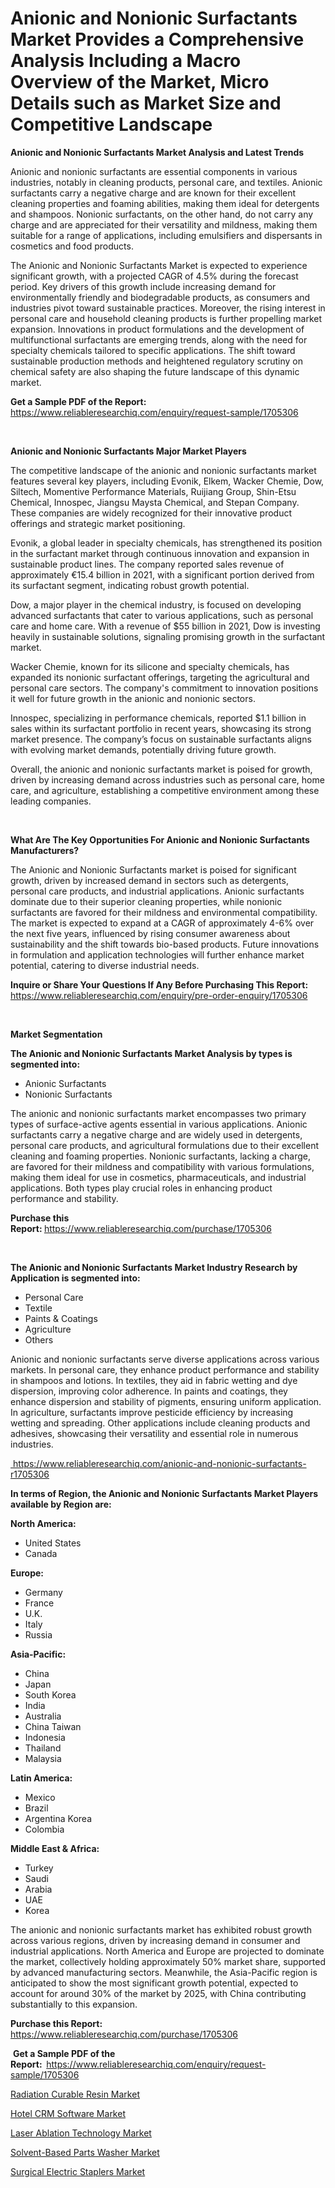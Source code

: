 <p><h1>Anionic and Nonionic Surfactants Market Provides a Comprehensive Analysis Including a Macro Overview of the Market, Micro Details such as Market Size and Competitive Landscape</h1></p><p><strong>Anionic and Nonionic Surfactants Market Analysis and Latest Trends</strong></p>
<p><p>Anionic and nonionic surfactants are essential components in various industries, notably in cleaning products, personal care, and textiles. Anionic surfactants carry a negative charge and are known for their excellent cleaning properties and foaming abilities, making them ideal for detergents and shampoos. Nonionic surfactants, on the other hand, do not carry any charge and are appreciated for their versatility and mildness, making them suitable for a range of applications, including emulsifiers and dispersants in cosmetics and food products.</p><p>The Anionic and Nonionic Surfactants Market is expected to experience significant growth, with a projected CAGR of 4.5% during the forecast period. Key drivers of this growth include increasing demand for environmentally friendly and biodegradable products, as consumers and industries pivot toward sustainable practices. Moreover, the rising interest in personal care and household cleaning products is further propelling market expansion. Innovations in product formulations and the development of multifunctional surfactants are emerging trends, along with the need for specialty chemicals tailored to specific applications. The shift toward sustainable production methods and heightened regulatory scrutiny on chemical safety are also shaping the future landscape of this dynamic market.</p></p>
<p><strong>Get a Sample PDF of the Report:&nbsp;</strong> <a href="https://www.reliableresearchiq.com/enquiry/request-sample/1705306?utm_campaign=100&utm_medium=2&utm_source=Github&utm_content=ia&utm_term=30102024&utm_id=anionic-and-nonionic-surfactants">https://www.reliableresearchiq.com/enquiry/request-sample/1705306</a></p>
<p>&nbsp;</p>
<p><strong>Anionic and Nonionic Surfactants Major Market Players</strong></p>
<p><p>The competitive landscape of the anionic and nonionic surfactants market features several key players, including Evonik, Elkem, Wacker Chemie, Dow, Siltech, Momentive Performance Materials, Ruijiang Group, Shin-Etsu Chemical, Innospec, Jiangsu Maysta Chemical, and Stepan Company. These companies are widely recognized for their innovative product offerings and strategic market positioning.</p><p>Evonik, a global leader in specialty chemicals, has strengthened its position in the surfactant market through continuous innovation and expansion in sustainable product lines. The company reported sales revenue of approximately €15.4 billion in 2021, with a significant portion derived from its surfactant segment, indicating robust growth potential.</p><p>Dow, a major player in the chemical industry, is focused on developing advanced surfactants that cater to various applications, such as personal care and home care. With a revenue of $55 billion in 2021, Dow is investing heavily in sustainable solutions, signaling promising growth in the surfactant market.</p><p>Wacker Chemie, known for its silicone and specialty chemicals, has expanded its nonionic surfactant offerings, targeting the agricultural and personal care sectors. The company's commitment to innovation positions it well for future growth in the anionic and nonionic sectors.</p><p>Innospec, specializing in performance chemicals, reported $1.1 billion in sales within its surfactant portfolio in recent years, showcasing its strong market presence. The company’s focus on sustainable surfactants aligns with evolving market demands, potentially driving future growth.</p><p>Overall, the anionic and nonionic surfactants market is poised for growth, driven by increasing demand across industries such as personal care, home care, and agriculture, establishing a competitive environment among these leading companies.</p></p>
<p>&nbsp;</p>
<p><strong>What Are The Key Opportunities For Anionic and Nonionic Surfactants Manufacturers?</strong></p>
<p><p>The Anionic and Nonionic Surfactants market is poised for significant growth, driven by increased demand in sectors such as detergents, personal care products, and industrial applications. Anionic surfactants dominate due to their superior cleaning properties, while nonionic surfactants are favored for their mildness and environmental compatibility. The market is expected to expand at a CAGR of approximately 4-6% over the next five years, influenced by rising consumer awareness about sustainability and the shift towards bio-based products. Future innovations in formulation and application technologies will further enhance market potential, catering to diverse industrial needs.</p></p>
<p><strong>Inquire or Share Your Questions If Any Before Purchasing This Report:</strong> <a href="https://www.reliableresearchiq.com/enquiry/pre-order-enquiry/1705306?utm_campaign=100&utm_medium=2&utm_source=Github&utm_content=ia&utm_term=30102024&utm_id=anionic-and-nonionic-surfactants">https://www.reliableresearchiq.com/enquiry/pre-order-enquiry/1705306</a></p>
<p>&nbsp;</p>
<p><strong>Market Segmentation</strong></p>
<p><strong>The Anionic and Nonionic Surfactants Market Analysis by types is segmented into:</strong></p>
<p><ul><li>Anionic Surfactants</li><li>Nonionic Surfactants</li></ul></p>
<p><p>The anionic and nonionic surfactants market encompasses two primary types of surface-active agents essential in various applications. Anionic surfactants carry a negative charge and are widely used in detergents, personal care products, and agricultural formulations due to their excellent cleaning and foaming properties. Nonionic surfactants, lacking a charge, are favored for their mildness and compatibility with various formulations, making them ideal for use in cosmetics, pharmaceuticals, and industrial applications. Both types play crucial roles in enhancing product performance and stability.</p></p>
<p><strong>Purchase this Report:&nbsp;</strong><a href="https://www.reliableresearchiq.com/purchase/1705306?utm_campaign=100&utm_medium=2&utm_source=Github&utm_content=ia&utm_term=30102024&utm_id=anionic-and-nonionic-surfactants">https://www.reliableresearchiq.com/purchase/1705306</a></p>
<p>&nbsp;</p>
<p><strong>The Anionic and Nonionic Surfactants Market Industry Research by Application is segmented into:</strong></p>
<p><ul><li>Personal Care</li><li>Textile</li><li>Paints & Coatings</li><li>Agriculture</li><li>Others</li></ul></p>
<p><p>Anionic and nonionic surfactants serve diverse applications across various markets. In personal care, they enhance product performance and stability in shampoos and lotions. In textiles, they aid in fabric wetting and dye dispersion, improving color adherence. In paints and coatings, they enhance dispersion and stability of pigments, ensuring uniform application. In agriculture, surfactants improve pesticide efficiency by increasing wetting and spreading. Other applications include cleaning products and adhesives, showcasing their versatility and essential role in numerous industries.</p></p>
<p><a href="https://www.reliableresearchiq.com/anionic-and-nonionic-surfactants-r1705306?utm_campaign=100&utm_medium=2&utm_source=Github&utm_content=ia&utm_term=30102024&utm_id=anionic-and-nonionic-surfactants">&nbsp;https://www.reliableresearchiq.com/anionic-and-nonionic-surfactants-r1705306</a></p>
<p><strong>In terms of Region, the Anionic and Nonionic Surfactants Market Players available by Region are:</strong></p>
<p>
    <p> <strong> North America: </strong>
        <ul>
            <li>United States</li>
            <li>Canada</li>
        </ul>
        </p> 
    <p> <strong> Europe: </strong>
        <ul>
            <li>Germany</li>
            <li>France</li>
            <li>U.K.</li>
            <li>Italy</li>
            <li>Russia</li>
        </ul>
        </p> 
    <p> <strong> Asia-Pacific: </strong>
        <ul>
            <li>China</li>
            <li>Japan</li>
            <li>South Korea</li>
            <li>India</li>
            <li>Australia</li>
            <li>China Taiwan</li>
            <li>Indonesia</li>
            <li>Thailand</li>
            <li>Malaysia</li>
        </ul>
        </p> 
    <p> <strong> Latin America: </strong>
        <ul>
            <li>Mexico</li>
            <li>Brazil</li>
            <li>Argentina Korea</li>
            <li>Colombia</li>
        </ul>
        </p> 
    <p> <strong> Middle East & Africa: </strong>
        <ul>
            <li>Turkey</li>
            <li>Saudi</li>
            <li>Arabia</li>
            <li>UAE</li>
            <li>Korea</li>
        </ul>
    </p>
    </p>
<p><p>The anionic and nonionic surfactants market has exhibited robust growth across various regions, driven by increasing demand in consumer and industrial applications. North America and Europe are projected to dominate the market, collectively holding approximately 50% market share, supported by advanced manufacturing sectors. Meanwhile, the Asia-Pacific region is anticipated to show the most significant growth potential, expected to account for around 30% of the market by 2025, with China contributing substantially to this expansion.</p></p>
<p><strong>Purchase this Report: </strong><a href="https://www.reliableresearchiq.com/purchase/1705306?utm_campaign=100&utm_medium=2&utm_source=Github&utm_content=ia&utm_term=30102024&utm_id=anionic-and-nonionic-surfactants">https://www.reliableresearchiq.com/purchase/1705306</a></p>
<p>&nbsp;<strong>Get a Sample PDF of the Report:&nbsp;&nbsp;</strong><a href="https://www.reliableresearchiq.com/enquiry/request-sample/1705306?utm_campaign=100&utm_medium=2&utm_source=Github&utm_content=ia&utm_term=30102024&utm_id=anionic-and-nonionic-surfactants">https://www.reliableresearchiq.com/enquiry/request-sample/1705306</a></p>
<p><strong></strong></p>
<p><p><a href="https://github.com/maximinauago/Market-Research-Report-List-1/blob/main/radiation-curable-resin-market.md?utm_campaign=100&utm_medium=2&utm_source=Github&utm_content=ia&utm_term=30102024&utm_id=anionic-and-nonionic-surfactants">Radiation Curable Resin Market</a></p><p><a href="https://www.linkedin.com/pulse/hotel-crm-software-market-size-growth-industry-analysis-segmentation-qanye?utm_campaign=100&utm_medium=2&utm_source=Github&utm_content=ia&utm_term=30102024&utm_id=anionic-and-nonionic-surfactants">Hotel CRM Software Market</a></p><p><a href="https://www.linkedin.com/pulse/future-trends-global-laser-ablation-technology-market-igm6e?utm_campaign=100&utm_medium=2&utm_source=Github&utm_content=ia&utm_term=30102024&utm_id=anionic-and-nonionic-surfactants">Laser Ablation Technology Market</a></p><p><a href="https://issuu.com/reportprime-2/docs/solvent-based-parts-washer-market-s_cbdc301e01fe56?utm_campaign=100&utm_medium=2&utm_source=Github&utm_content=ia&utm_term=30102024&utm_id=anionic-and-nonionic-surfactants">Solvent-Based Parts Washer Market</a></p><p><a href="https://github.com/nifongekclosebn1/Market-Research-Report-List-1/blob/main/surgical-electric-staplers-market.md?utm_campaign=100&utm_medium=2&utm_source=Github&utm_content=ia&utm_term=30102024&utm_id=anionic-and-nonionic-surfactants">Surgical Electric Staplers Market</a></p></p>